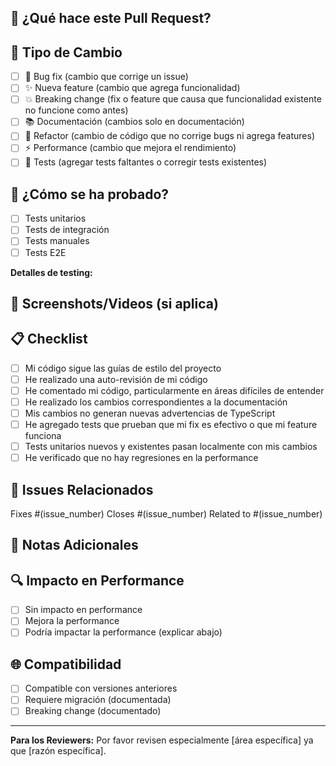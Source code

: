 ## 🎯 **¿Qué hace este Pull Request?**
<!-- Descripción clara y concisa de los cambios realizados -->

## 🔧 **Tipo de Cambio**
- [ ] 🐛 Bug fix (cambio que corrige un issue)
- [ ] ✨ Nueva feature (cambio que agrega funcionalidad)
- [ ] 💥 Breaking change (fix o feature que causa que funcionalidad existente no funcione como antes)
- [ ] 📚 Documentación (cambios solo en documentación)
- [ ] 🎨 Refactor (cambio de código que no corrige bugs ni agrega features)
- [ ] ⚡ Performance (cambio que mejora el rendimiento)
- [ ] 🧪 Tests (agregar tests faltantes o corregir tests existentes)

## 🧪 **¿Cómo se ha probado?**
<!-- Describe las pruebas que ejecutaste para verificar tus cambios -->
- [ ] Tests unitarios
- [ ] Tests de integración
- [ ] Tests manuales
- [ ] Tests E2E

**Detalles de testing:**
<!-- Describe los casos de prueba específicos -->

## 📱 **Screenshots/Videos (si aplica)**
<!-- Agrega screenshots o videos para cambios visuales -->

## 📋 **Checklist**
- [ ] Mi código sigue las guías de estilo del proyecto
- [ ] He realizado una auto-revisión de mi código
- [ ] He comentado mi código, particularmente en áreas difíciles de entender
- [ ] He realizado los cambios correspondientes a la documentación
- [ ] Mis cambios no generan nuevas advertencias de TypeScript
- [ ] He agregado tests que prueban que mi fix es efectivo o que mi feature funciona
- [ ] Tests unitarios nuevos y existentes pasan localmente con mis cambios
- [ ] He verificado que no hay regresiones en la performance

## 🔗 **Issues Relacionados**
<!-- Agrega links a issues relacionados -->
Fixes #(issue_number)
Closes #(issue_number)
Related to #(issue_number)

## 📝 **Notas Adicionales**
<!-- Cualquier información adicional que los reviewers deberían saber -->

## 🔍 **Impacto en Performance**
- [ ] Sin impacto en performance
- [ ] Mejora la performance
- [ ] Podría impactar la performance (explicar abajo)

<!-- Si hay impacto, explica los detalles -->

## 🌐 **Compatibilidad**
- [ ] Compatible con versiones anteriores
- [ ] Requiere migración (documentada)
- [ ] Breaking change (documentado)

---
**Para los Reviewers:** Por favor revisen especialmente [área específica] ya que [razón específica].
